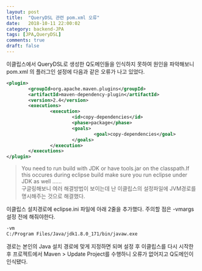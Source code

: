 ```yaml
---
layout: post
title:  "QueryDSL 관련 pom.xml 오류"
date:   2018-10-11 22:00:02
category: backend-JPA
tags: [JPA,QueryDSL]
comments: true
draft: false
---
```

이클립스에서 QueryDSL로 생성한 Q도메인들을 인식하지 못하여 원인을 파악해보니 pom.xml 의 플러그인 설정에 다음과 같은 오류가 나고 있었다.
<!--more-->
```xml
<plugin>
		<groupId>org.apache.maven.plugins</groupId>
		<artifactId>maven-dependency-plugin</artifactId>
		<version>2.4</version>
		<executions>
				<execution>
						<id>copy-dependencies</id>
						<phase>package</phase>
						<goals>
								<goal>copy-dependencies</goal>
						</goals>
				</execution>
		</executions>
</plugin>
```

> You need to run build with JDK or have tools.jar on the classpath.If this occures during eclipse build make sure you run eclipse under JDK as well ......  
구글링해보니 여러 해결방법이 보이는데 난 이클립스의 설정파일에 JVM경로를 명시해주는 것으로 해결했다.

이클립스 설치경로에 eclipse.ini 파일에 아래 2줄을 추가했다. 주의할 점은 -vmargs 설정 전에 해줘야한다.  

```sh
-vm
C:/Program Files/Java/jdk1.8.0_171/bin/javaw.exe
```

경로는 본인의 Java 설치 경로에 맞게 지정하면 되며 설정 후 이클립스를 다시 시작한 후 프로젝트에서 Maven > Update Project를 수행하니 오류가 없어지고 Q도메인이 인식됐다.
